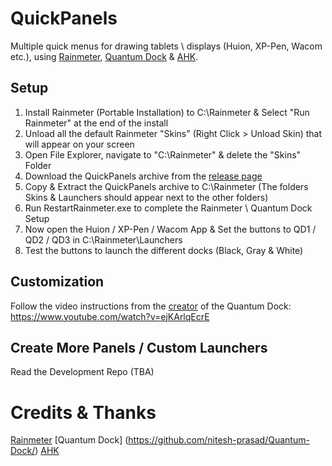 # QuickPanels

Multiple quick menus for drawing tablets \ displays (Huion, XP-Pen, Wacom etc.), using [Rainmeter](https://github.com/rainmeter/rainmeter), [Quantum Dock](https://github.com/nitesh-prasad/Quantum-Dock/) & [AHK](https://www.autohotkey.com/download/).
 
## Setup

1. Install  Rainmeter (Portable Installation) to C:\Rainmeter & Select "Run Rainmeter" at the end of the install 
2. Unload all the default Rainmeter "Skins" (Right Click > Unload Skin) that will appear on your screen
3. Open File Explorer, navigate to "C:\Rainmeter" & delete the "Skins" Folder
4. Download the QuickPanels archive from the [release page](link)
5. Copy & Extract the QuickPanels archive to C:\Rainmeter (The folders Skins & Launchers should appear next to the other folders)
6. Run RestartRainmeter.exe to complete the Rainmeter \ Quantum Dock Setup
7. Now open the Huion / XP-Pen / Wacom App & Set the buttons to QD1 / QD2 / QD3 in C:\Rainmeter\Launchers
8. Test the buttons to launch the different docks (Black, Gray & White)

## Customization 

Follow the video instructions from the [creator](https://github.com/nitesh-prasad) of the Quantum Dock: https://www.youtube.com/watch?v=ejKArlqEcrE 

## Create More Panels / Custom Launchers

Read the Development Repo (TBA)

# Credits & Thanks

[Rainmeter](https://github.com/rainmeter/rainmeter)
[Quantum Dock] (https://github.com/nitesh-prasad/Quantum-Dock/)
[AHK](https://www.autohotkey.com/download/)
